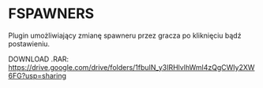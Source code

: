 # FSPAWNERS
Plugin umożliwiający zmianę spawneru przez gracza po kliknięciu bądź postawieniu.


DOWNLOAD .RAR: https://drive.google.com/drive/folders/1fbuIN_y3IRHlvlhWml4zQgCWIy2XW6FG?usp=sharing
